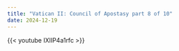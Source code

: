 ```yaml
---
title: "Vatican II: Council of Apostasy part 8 of 10"
date: 2024-12-19
---
```


{{< youtube IXlIP4a1rfc >}}

